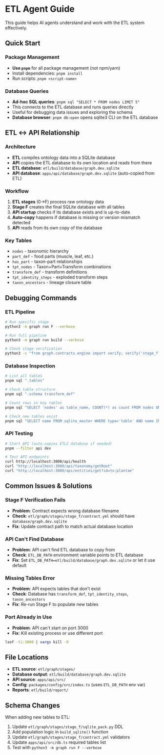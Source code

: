 # ETL Agent Guide

This guide helps AI agents understand and work with the ETL system effectively.

## Quick Start

### Package Management
- **Use `pnpm`** for all package management (not npm/yarn)
- Install dependencies: `pnpm install`
- Run scripts: `pnpm <script-name>`

### Database Queries
- **Ad-hoc SQL queries**: `pnpm sql "SELECT * FROM nodes LIMIT 5"`
- This connects to the ETL database and runs queries directly
- Useful for debugging data issues and exploring the schema
- **Database browser**: `pnpm db:open` opens sqlite3 CLI on the ETL database

## ETL ↔ API Relationship

### Architecture
- **ETL** compiles ontology data into a SQLite database
- **API** copies the ETL database to its own location and reads from there
- **ETL database**: `etl/build/database/graph.dev.sqlite`
- **API database**: `apps/api/database/graph.dev.sqlite` (auto-copied from ETL)

### Workflow
1. **ETL stages** (0→F) process raw ontology data
2. **Stage F** creates the final SQLite database with all tables
3. **API startup** checks if its database exists and is up-to-date
4. **Auto-copy** happens if database is missing or version mismatch detected
5. **API** reads from its own copy of the database

### Key Tables
- `nodes` - taxonomic hierarchy
- `part_def` - food parts (muscle, leaf, etc.)
- `has_part` - taxon-part relationships
- `tpt_nodes` - Taxon+Part+Transform combinations
- `transform_def` - transform definitions
- `tpt_identity_steps` - exploded transform steps
- `taxon_ancestors` - lineage closure table

## Debugging Commands

### ETL Pipeline
```bash
# Run specific stage
python3 -m graph run F --verbose

# Run full pipeline
python3 -m graph run build --verbose

# Check stage verification
python3 -c "from graph.contracts.engine import verify; verify('stage_f', Path('etl'), Path('etl/build'), verbose=True)"
```

### Database Inspection
```bash
# List all tables
pnpm sql ".tables"

# Check table structure
pnpm sql ".schema transform_def"

# Count rows in key tables
pnpm sql "SELECT 'nodes' as table_name, COUNT(*) as count FROM nodes UNION ALL SELECT 'transform_def', COUNT(*) FROM transform_def;"

# Check new tables exist
pnpm sql "SELECT name FROM sqlite_master WHERE type='table' AND name IN ('transform_def', 'tpt_identity_steps', 'taxon_ancestors');"
```

### API Testing
```bash
# Start API (auto-copies ETL2 database if needed)
pnpm --filter api dev

# Test API endpoints
curl http://localhost:3000/api/health
curl "http://localhost:3000/api/taxonomy/getRoot"
curl "http://localhost:3000/api/entities/get?id=tx:plantae"
```

## Common Issues & Solutions

### Stage F Verification Fails
- **Problem**: Contract expects wrong database filename
- **Check**: `etl/graph/stages/stage_f/contract.yml` should have `database/graph.dev.sqlite`
- **Fix**: Update contract path to match actual database location

### API Can't Find Database
- **Problem**: API can't find ETL database to copy from
- **Check**: `ETL_DB_PATH` environment variable points to ETL database
- **Fix**: Set `ETL_DB_PATH=etl/build/database/graph.dev.sqlite` or let it use default

### Missing Tables Error
- **Problem**: API expects tables that don't exist
- **Check**: Database has `transform_def`, `tpt_identity_steps`, `taxon_ancestors`
- **Fix**: Re-run Stage F to populate new tables

### Port Already in Use
- **Problem**: API can't start on port 3000
- **Fix**: Kill existing process or use different port
```bash
lsof -ti:3000 | xargs kill -9
```

## File Locations

- **ETL source**: `etl/graph/stages/`
- **Database output**: `etl/build/database/graph.dev.sqlite`
- **API source**: `apps/api/src/`
- **Config**: `packages/config/src/index.ts` (uses `ETL_DB_PATH` env var)
- **Reports**: `etl/build/report/`

## Schema Changes

When adding new tables to ETL:
1. Update `etl/graph/stages/stage_f/sqlite_pack.py` DDL
2. Add population logic in `build_sqlite()` function
3. Update `etl/graph/stages/stage_f/contract.yml` validators
4. Update `apps/api/src/db.ts` required tables list
5. Test with `python3 -m graph run F --verbose`

